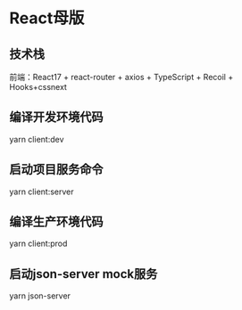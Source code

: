 # React母版

## 技术栈

前端：React17 + react-router + axios + TypeScript + Recoil + Hooks+cssnext

## 编译开发环境代码
yarn client:dev

## 启动项目服务命令
yarn client:server

## 编译生产环境代码
yarn client:prod

## 启动json-server mock服务
yarn json-server